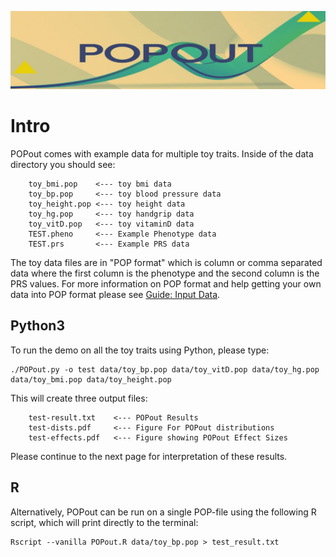 ![Screenshot](img/pop_wide.jpg) 


# Intro


POPout comes with example data for multiple toy traits.  Inside of the data directory you should see: 

        toy_bmi.pop    <--- toy bmi data
        toy_bp.pop     <--- toy blood pressure data
        toy_height.pop <--- toy height data
        toy_hg.pop     <--- toy handgrip data
        toy_vitD.pop   <--- toy vitaminD data
        TEST.pheno     <--- Example Phenotype data
        TEST.prs       <--- Example PRS data


The toy data files are in "POP format" which is column or comma separated data where the 
first column is the phenotype and the second column is the PRS values.  For more information 
on POP format and help getting your own data into POP format please see 
[Guide: Input Data](guide_input.md).



## Python3

To run the demo on all the toy traits using Python, please type: 
```
./POPout.py -o test data/toy_bp.pop data/toy_vitD.pop data/toy_hg.pop data/toy_bmi.pop data/toy_height.pop
```

This will create three output files: 
        

        test-result.txt    <--- POPout Results 
        test-dists.pdf     <--- Figure For POPout distributions 
        test-effects.pdf   <--- Figure showing POPout Effect Sizes    


Please continue to the next page for interpretation of these results. 


## R 

Alternatively, POPout can be run on a single POP-file using the following R script, which 
will print directly to the terminal:  

```
Rscript --vanilla POPout.R data/toy_bp.pop > test_result.txt
```


    




